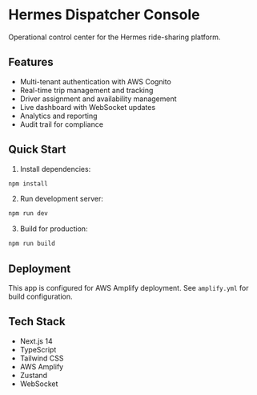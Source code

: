 # Hermes Dispatcher Console

Operational control center for the Hermes ride-sharing platform.

## Features

- Multi-tenant authentication with AWS Cognito
- Real-time trip management and tracking
- Driver assignment and availability management
- Live dashboard with WebSocket updates
- Analytics and reporting
- Audit trail for compliance

## Quick Start

1. Install dependencies:
```bash
npm install
```

2. Run development server:
```bash
npm run dev
```

3. Build for production:
```bash
npm run build
```

## Deployment

This app is configured for AWS Amplify deployment. See `amplify.yml` for build configuration.

## Tech Stack

- Next.js 14
- TypeScript
- Tailwind CSS
- AWS Amplify
- Zustand
- WebSocket
